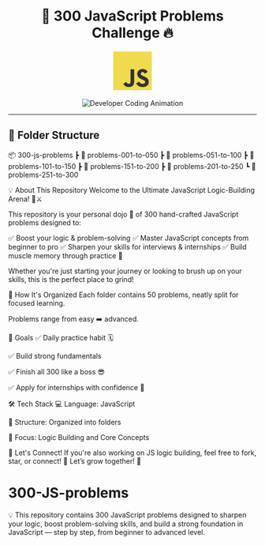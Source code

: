 <h1 align="center">🚀 300 JavaScript Problems Challenge 🔥</h1>
<p align="center">
  <img src="https://raw.githubusercontent.com/devicons/devicon/master/icons/javascript/javascript-original.svg" width="80" alt="JavaScript Logo" />
</p>
<p align="center">
  <img src="https://img.freepik.com/premium-photo/young-programmer-enthusiastically-coding-futuristic-neonlit-room_71756-13854.jpg?ga=GA1.1.904921068.1702209666&semt=ais_hybrid&w=740" width="360" alt="Developer Coding Animation" />
</p>






---

## 📁 Folder Structure

📦 300-js-problems
 ┣ 📂 problems-001-to-050
 ┣ 📂 problems-051-to-100
 ┣ 📂 problems-101-to-150
 ┣ 📂 problems-151-to-200
 ┣ 📂 problems-201-to-250
 ┗ 📂 problems-251-to-300


💡 About This Repository
Welcome to the Ultimate JavaScript Logic-Building Arena! 🧠⚔️

This repository is your personal dojo 🥋 of 300 hand-crafted JavaScript problems designed to:

✅ Boost your logic & problem-solving
✅ Master JavaScript concepts from beginner to pro
✅ Sharpen your skills for interviews & internships
✅ Build muscle memory through practice 💪

Whether you're just starting your journey or looking to brush up on your skills, this is the perfect place to grind!

🧩 How It's Organized
Each folder contains 50 problems, neatly split for focused learning.

Problems range from easy ➡️ advanced.


🎯 Goals
✅ Daily practice habit 🗓️

✅ Build strong fundamentals

✅ Finish all 300 like a boss 😎

✅ Apply for internships with confidence 💼

🛠️ Tech Stack
💻 Language: JavaScript

📂 Structure: Organized into folders

🧠 Focus: Logic Building and Core Concepts

📣 Let's Connect!
If you're also working on JS logic building, feel free to fork, star, or connect! 💫
Let’s grow together! 🚀
# 300-JS-problems
💡 This repository contains 300 JavaScript problems designed to sharpen your logic, boost problem-solving skills, and build a strong foundation in JavaScript — step by step, from beginner to advanced level.
